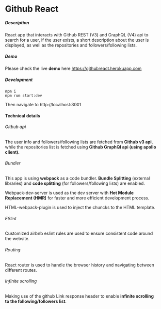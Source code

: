 # Github React

##### Description
React app that interacts with Github REST (V3) and GraphQL (V4) api to search for a user, if the user exists,
a short description about the user is displayed, as well as the repositories and followers/following lists. 

##### Demo
Please check the live **demo** here
https://githubreact.herokuapp.com

##### Development

```
npm i
npm run start:dev
```
Then navigate to http://localhost:3001

#### Technical details

###### Gitbub api

The user info and followers/following lists are fetched from **Github v3 api**,
while the repositories list is fetched using **Github GraphQl api (using apollo client)**.

###### Bundler
This app is using **webpack** as a code bundler.
**Bundle Splitting** (external libraries) and **code splitting** (for followers/following lists) are enabled.

Webpack-dev-server is used as the dev server with **Hot Module Replacement (HMR)** for faster
and more efficient development process.

HTML-webpack-plugin is used to inject the chuncks to the HTML template.

###### ESlint
Customized airbnb eslint rules are used to ensure consistent code around the website.

###### Routing
React router is used to handle the browser history and navigating between different routes.

###### Infinite scrolling
Making use of the github Link response header to enable **infinite scrolling to the following/followers list**.